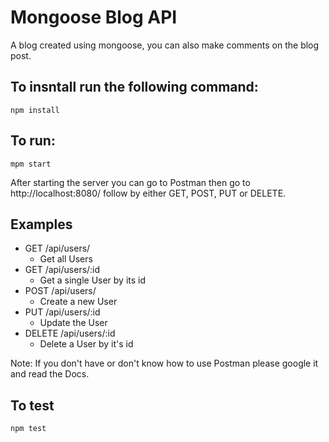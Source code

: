 # Mongoose Blog API
A blog created using mongoose, you can also make comments on the blog post.

## To insntall run the following command:
```
npm install
```
## To run:
```
mpm start
```
After starting the server you can go to Postman then go to http://localhost:8080/ follow by either GET, POST, PUT or DELETE.

## Examples
* GET /api/users/
   * Get all Users
* GET /api/users/:id
   * Get a single User by its id
* POST /api/users/
   * Create a new User
* PUT /api/users/:id
   * Update the User
* DELETE /api/users/:id
   * Delete a User by it's id

Note: If you don't have or don't know how to use Postman please google it and read the Docs.

## To test
```
npm test
```
